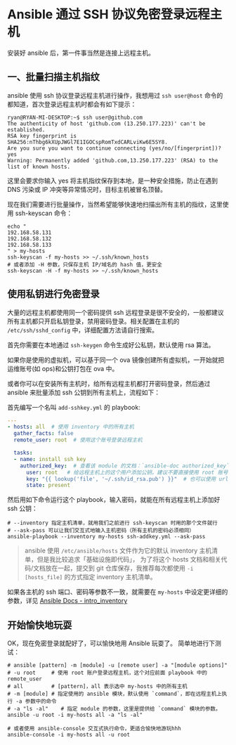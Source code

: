 # Ansible 通过 SSH 协议免密登录远程主机

安装好 ansible 后，第一件事当然是连接上远程主机。

## 一、批量扫描主机指纹

ansible 使用 ssh 协议登录远程主机进行操作，我想用过 `ssh user@host` 命令的都知道，首次登录远程主机时都会有如下提示：

```shell
ryan@RYAN-MI-DESKTOP:~$ ssh user@github.com
The authenticity of host 'github.com (13.250.177.223)' can't be established.
RSA key fingerprint is SHA256:nThbg6kXUpJWGl7E1IGOCspRomTxdCARLviKw6E5SY8.
Are you sure you want to continue connecting (yes/no/[fingerprint])? yes
Warning: Permanently added 'github.com,13.250.177.223' (RSA) to the list of known hosts.
```

这里会要求你输入 yes 将主机指纹保存到本地，是一种安全措施，防止在遇到 DNS 污染或 IP 冲突等异常情况时，目标主机被冒名顶替。

现在我们需要进行批量操作，当然希望能够快速地扫描出所有主机的指纹，这里使用 ssh-keyscan 命令：

```shell
echo "
192.168.58.131
192.168.58.132
192.168.58.133
" > my-hosts
ssh-keyscan -f my-hosts >> ~/.ssh/known_hosts
# 或者添加 -H 参数，只保存主机 IP/域名的 hash 值，更安全
ssh-keyscan -H -f my-hosts >> ~/.ssh/known_hosts
```

## 使用私钥进行免密登录

大量的远程主机都使用同一个密码提供 ssh 远程登录是很不安全的，一般都建议所有主机都只开启私钥登录，禁用密码登录。相关配置在主机的 `/etc/ssh/sshd_config` 中，详细配置方法请自行搜索。

首先你需要在本地通过 `ssh-keygen` 命令生成好公私钥，默认使用 rsa 算法。

如果你是使用的虚拟机，可以基于同一个 ova 镜像创建所有虚拟机，一开始就把运维账号(如 ops)和公钥打包在 ova 中。

或者你可以在安装所有主机时，给所有远程主机都打开密码登录，然后通过 ansible 来批量添加 ssh 公钥到所有主机上，流程如下：

首先编写一个名叫 `add-sshkey.yml` 的 playbook:

```yaml
---
- hosts: all  # 使用 inventory 中的所有主机
  gather_facts: false
  remote_user: root  # 使用这个账号登录远程主机

  tasks:
  - name: install ssh key
    authorized_key:  # 查看该 module 的文档：`ansible-doc authorized_key`
      user: root   # 给远程主机上的这个用户添加公钥。建议不要直接使用 root 账号（可以用 ops）
      key: "{{ lookup('file', '~/.ssh/id_rsa.pub') }}"  # 也可以使用 url，这样公钥可以直接放 nginx 上挂着，更方便。
      state: present
```

然后用如下命令运行这个 playbook，输入密码，就能在所有远程主机上添加好 ssh 公钥：

```shell
# --inventory 指定主机清单，就用我们之前进行 ssh-keyscan 时用的那个文件就行
# --ask-pass 可以让我们交互式地输入主机密码（所有主机的密码必须相同）
ansible-playbook --inventory my-hosts ssh-addkey.yml --ask-pass
```

>ansible 使用 `/etc/ansible/hosts` 文件作为它的默认 inventory 主机清单，但是我比较追求「基础设施即代码」，
为了将这个 hosts 文档和相关代码/文档放在一起，提交到 git 仓库保存，我推荐每次都使用 `-i [hosts_file]` 的方式指定 inventory 主机清单。


如果各主机的 ssh 端口、密码等参数不一致，就需要在 `my-hosts` 中设定更详细的参数，详见 [Ansible Docs - intro_inventory](https://docs.ansible.com/ansible/latest/user_guide/intro_inventory.html)


## 开始愉快地玩耍

OK，现在免密登录就配好了，可以愉快地用 Ansible 玩耍了。
简单地进行下测试：

```
# ansible [pattern] -m [module] -u [remote user] -a "[module options]"
# -u root     # 使用 root 账户登录远程主机，这个对应前面 playbook 中的 remote_user
# all         # [pattern]，all 表示选中 my-hosts 中的所有主机
# -m [module] # 指定使用的 ansible 模块，默认使用 `command`，即在远程主机上执行 -a 参数中的命令 
# -a "ls -al"    # 指定 module 的参数，这里是提供给 `command` 模块的参数。
ansible -u root -i my-hosts all -a "ls -al"

# 或者使用 ansible-console 交互式执行命令，更适合愉快地游玩hhh
ansible-console -i my-hosts all -u root
```

